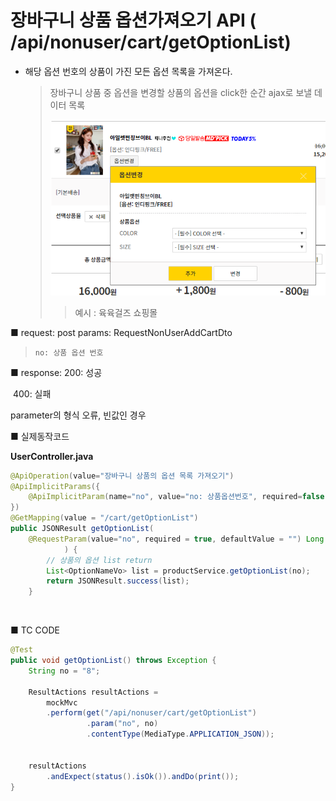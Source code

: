 # 장바구니 상품 옵션가져오기  API ( /api/nonuser/cart/getOptionList) 

- 해당 옵션 번호의 상품이 가진 모든 옵션 목록을 가져온다.

  > 장바구니 상품 중 옵션을 변경할 상품의 옵션을 click한 순간 ajax로 보낼 데이터 목록
  >
  > ![1564571188989](assets/1564571188989.png)
  >
  > > 예시 : 육육걸즈 쇼핑몰

■ request: 
   post 
     params: RequestNonUserAddCartDto

> ```
> no: 상품 옵션 번호
> ```



■ response: 
     200: 성공

​	400: 실패 

parameter의 형식 오류, 빈값인 경우



■ 실제동작코드 

**UserController.java**

```java
@ApiOperation(value="장바구니 상품의 옵션 목록 가져오기")
@ApiImplicitParams({
    @ApiImplicitParam(name="no", value="no: 상품옵션번호", required=false, dataType="long", defaultValue="")
})
@GetMapping(value = "/cart/getOptionList")
public JSONResult getOptionList(
    @RequestParam(value="no", required = true, defaultValue = "") Long no
			) {
		// 상품의 옵션 list return
		List<OptionNameVo> list = productService.getOptionList(no);
		return JSONResult.success(list);
	}
```

<br>

■ TC CODE 

```java
@Test
public void getOptionList() throws Exception {
    String no = "8";

    ResultActions resultActions =
        mockMvc
        .perform(get("/api/nonuser/cart/getOptionList")
                 .param("no", no)	
                 .contentType(MediaType.APPLICATION_JSON));


    resultActions 
        .andExpect(status().isOk()).andDo(print());
}
```
